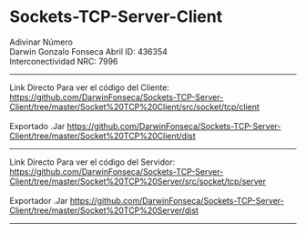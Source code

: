 # Sockets-TCP-Server-Client
Adivinar Número
<br>
Darwin Gonzalo Fonseca Abril          ID: 436354
<br>
Interconectividad                     NRC: 7996

<hr>

Link Directo Para ver el código del Cliente:
https://github.com/DarwinFonseca/Sockets-TCP-Server-Client/tree/master/Socket%20TCP%20Client/src/socket/tcp/client
<br><br>
Exportado .Jar
https://github.com/DarwinFonseca/Sockets-TCP-Server-Client/tree/master/Socket%20TCP%20Client/dist

<hr>

Link Directo Para ver el código del Servidor:
https://github.com/DarwinFonseca/Sockets-TCP-Server-Client/tree/master/Socket%20TCP%20Server/src/socket/tcp/server
<br><br>
Exportador .Jar
https://github.com/DarwinFonseca/Sockets-TCP-Server-Client/tree/master/Socket%20TCP%20Server/dist
<hr>
